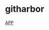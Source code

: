 # githarbor
<a href="itms-services://?action=download-manifest&amp;url=https://mobile-asud-demo.interrao.ru/ios/manifest.plist"> APP </a>

